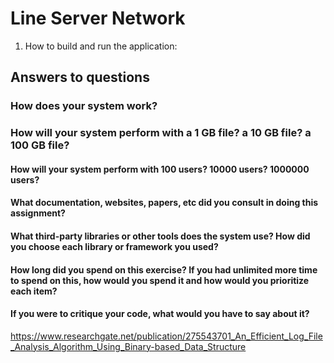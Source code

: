 # Line Server Network

1. How to build and run the application:

## Answers to questions

### How does your system work?

### How will your system perform with a 1 GB file? a 10 GB file? a 100 GB file?

#### How will your system perform with 100 users? 10000 users? 1000000 users?

#### What documentation, websites, papers, etc did you consult in doing this assignment?

#### What third-party libraries or other tools does the system use? How did you choose each library or framework you used?

#### How long did you spend on this exercise? If you had unlimited more time to spend on this, how would you spend it and how would you prioritize each item?

#### If you were to critique your code, what would you have to say about it?


https://www.researchgate.net/publication/275543701_An_Efficient_Log_File_Analysis_Algorithm_Using_Binary-based_Data_Structure